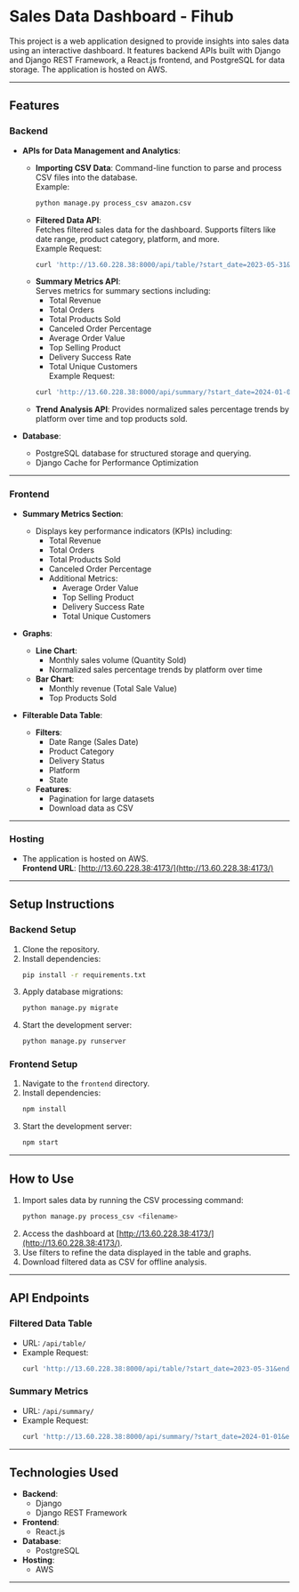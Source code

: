 # Sales Data Dashboard - Fihub

This project is a web application designed to provide insights into sales data using an interactive dashboard. It features backend APIs built with Django and Django REST Framework, a React.js frontend, and PostgreSQL for data storage. The application is hosted on AWS.

---

## **Features**

### **Backend**
- **APIs for Data Management and Analytics**:
  - **Importing CSV Data**:
    Command-line function to parse and process CSV files into the database.  
    Example:  
    ```bash
    python manage.py process_csv amazon.csv
    ```
  - **Filtered Data API**:  
    Fetches filtered sales data for the dashboard. Supports filters like date range, product category, platform, and more.  
    Example Request:  
    ```bash
    curl 'http://13.60.228.38:8000/api/table/?start_date=2023-05-31&end_date=2024-12-30&page=1&limit=10'
    ```
  - **Summary Metrics API**:  
    Serves metrics for summary sections including:
    - Total Revenue
    - Total Orders
    - Total Products Sold
    - Canceled Order Percentage
    - Average Order Value
    - Top Selling Product
    - Delivery Success Rate
    - Total Unique Customers  
    Example Request:  
    ```bash
    curl 'http://13.60.228.38:8000/api/summary/?start_date=2024-01-01&end_date=2024-12-31'
    ```
  - **Trend Analysis API**:
    Provides normalized sales percentage trends by platform over time and top products sold.

- **Database**:  
  - PostgreSQL database for structured storage and querying.
  - Django Cache for Performance Optimization

---

### **Frontend**
- **Summary Metrics Section**:
  - Displays key performance indicators (KPIs) including:
    - Total Revenue
    - Total Orders
    - Total Products Sold
    - Canceled Order Percentage
    - Additional Metrics:
      - Average Order Value
      - Top Selling Product
      - Delivery Success Rate
      - Total Unique Customers  


- **Graphs**:
  - **Line Chart**:
    - Monthly sales volume (Quantity Sold)
    - Normalized sales percentage trends by platform over time
  - **Bar Chart**:
    - Monthly revenue (Total Sale Value)
    - Top Products Sold

- **Filterable Data Table**:
  - **Filters**:
    - Date Range (Sales Date)
    - Product Category
    - Delivery Status
    - Platform
    - State
  - **Features**:
    - Pagination for large datasets
    - Download data as CSV

---

### **Hosting**
- The application is hosted on AWS.  
  **Frontend URL**: [http://13.60.228.38:4173/](http://13.60.228.38:4173/)

---

## **Setup Instructions**

### **Backend Setup**
1. Clone the repository.
2. Install dependencies:
   ```bash
   pip install -r requirements.txt
   ```
3. Apply database migrations:
   ```bash
   python manage.py migrate
   ```
4. Start the development server:
   ```bash
   python manage.py runserver
   ```

### **Frontend Setup**
1. Navigate to the `frontend` directory.
2. Install dependencies:
   ```bash
   npm install
   ```
3. Start the development server:
   ```bash
   npm start
   ```

---

## **How to Use**
1. Import sales data by running the CSV processing command:
   ```bash
   python manage.py process_csv <filename>
   ```
2. Access the dashboard at [http://13.60.228.38:4173/](http://13.60.228.38:4173/).
3. Use filters to refine the data displayed in the table and graphs.
4. Download filtered data as CSV for offline analysis.

---

## **API Endpoints**
### **Filtered Data Table**
- URL: `/api/table/`
- Example Request:
  ```bash
  curl 'http://13.60.228.38:8000/api/table/?start_date=2023-05-31&end_date=2024-12-30&page=1&limit=10'
  ```
  
### **Summary Metrics**
- URL: `/api/summary/`
- Example Request:
  ```bash
  curl 'http://13.60.228.38:8000/api/summary/?start_date=2024-01-01&end_date=2024-12-31'
  ```

---

## **Technologies Used**
- **Backend**:
  - Django
  - Django REST Framework
- **Frontend**:
  - React.js
- **Database**:
  - PostgreSQL
- **Hosting**:
  - AWS

---


